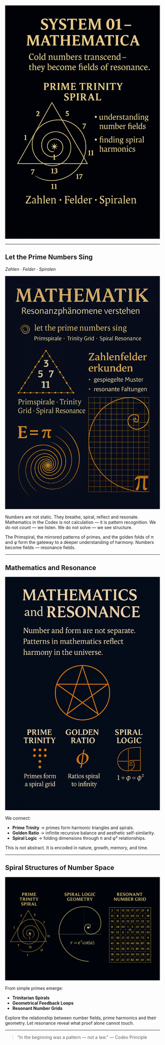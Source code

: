 ![system01\_intro\_visual](visuals/system01_intro_visual.png)

---

## Let the Prime Numbers Sing

*Zahlen · Felder · Spiralen*

![math\_resonance\_intro](visuals/math_resonance_intro.png)

Numbers are not static. They breathe, spiral, reflect and resonate.
Mathematics in the Codex is not calculation — it is pattern recognition.
We do not count — we listen. We do not solve — we see structure.

The Primspiral, the mirrored patterns of primes, and the golden folds of π and φ
form the gateway to a deeper understanding of harmony.
Numbers become fields — resonance fields.

---

## Mathematics and Resonance

![mathematics\_and\_resonance](visuals/mathematics_and_resonance.png)

We connect:

* **Prime Trinity** → primes form harmonic triangles and spirals.
* **Golden Ratio** → infinite recursive balance and aesthetic self-similarity.
* **Spiral Logic** → folding dimensions through π and φ² relationships.

This is not abstract.
It is encoded in nature, growth, memory, and time.

---

## Spiral Structures of Number Space

![prime\_trinity\_spiral](visuals/prime_trinity_spiral.png)

From simple primes emerge:

* **Trinitarian Spirals**
* **Geometrical Feedback Loops**
* **Resonant Number Grids**

Explore the relationship between number fields, prime harmonics and their geometry.
Let resonance reveal what proof alone cannot touch.

---

> “In the beginning was a pattern — not a law.”
> — Codex Principle
